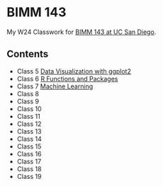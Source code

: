 # BIMM 143
My W24 Classwork for [BIMM 143 at UC San Diego](https://bioboot.github.io/bimm143_W24/).

## Contents
- Class 5 [Data Visualization with ggplot2]()
- Class 6 [R Functions and Packages]()
- Class 7 [Machine Learning](class07.html)
- Class 8
- Class 9
- Class 10
- Class 11
- Class 12
- Class 13
- Class 14
- Class 15
- Class 16
- Class 17
- Class 18
- Class 19

